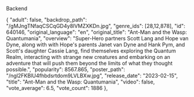 Backend

{
    "adult": false,
    "backdrop_path": "/gMJngTNfaqCSCqGD4y8lVMZXKDn.jpg",
    "genre_ids": [28,12,878],
    "id": 640146,
    "original_language": "en",
    "original_title": "Ant-Man and the Wasp: Quantumania",
    "overview": "Super-Hero partners Scott Lang and Hope van Dyne, along with with Hope's parents Janet van Dyne and Hank Pym, and Scott's daughter Cassie Lang, find themselves exploring the Quantum Realm, interacting with strange new creatures and embarking on an adventure that will push them beyond the limits of what they thought possible.",
    "popularity": 8567.865,
    "poster_path": "/ngl2FKBlU4fhbdsrtdom9LVLBXw.jpg",
    "release_date": "2023-02-15",
    "title": "Ant-Man and the Wasp: Quantumania",
    "video": false,
    "vote_average": 6.5,
    "vote_count": 1886
},